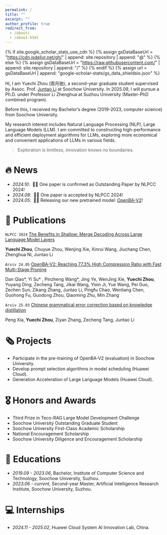 ```yaml
---
permalink: /
title: ""
excerpt: ""
author_profile: true
redirect_from: 
  - /about/
  - /about.html
---
```


{% if site.google_scholar_stats_use_cdn %}
{% assign gsDataBaseUrl = "https://cdn.jsdelivr.net/gh/" | append: site.repository | append: "@" %}
{% else %}
{% assign gsDataBaseUrl = "https://raw.githubusercontent.com/" | append: site.repository | append: "/" %}
{% endif %}
{% assign url = gsDataBaseUrl | append: "google-scholar-stats/gs_data_shieldsio.json" %}

<span class='anchor' id='about-me'></span>

Hi, I am Yuechi Zhou (周月驰), a second-year graduate student supervised by Assoc. Prof. [Juntao Li](https://lijuntaopku.github.io) at Soochow University. In 2025.09, I will pursue a Ph.D. under Professor Li Zhenghua at Suzhou University (Master-PhD combined program).

Before this, I received my Bachelor’s degree (2019-2023, computer science) from Soochow University.

My research interest includes Natural Language Processing (NLP), Large Language Models (LLM). I am committed to constructing high-performance and efficient deployment algorithms for LLMs, exploring more economical and convenient applications of LLMs in various fields.
> Exploration is limitless, innovation knows no boundaries.

# 🔥 News
- *2024.10*: &nbsp;🎉🎉 One paper is confirmed as Outstanding Paper by NLPCC 2024!
- *2024.08*: &nbsp;🎉🎉 One paper is accepted by NLPCC 2024!
- *2024.05*: &nbsp;🎉🎉 Releasing our new pretrained model: [OpenBA-V2](https://arxiv.org/pdf/2405.05957)!

# 📝 Publications 

`NLPCC 2024` [The Benefits in Shallow: Merge Decoding Across Large Language Model Layers](https://link.springer.com/chapter/10.1007/978-981-97-9434-8_30)

**Yuechi Zhou**, Chuyue Zhou, Wenjing Xie, Xinrui Wang, Jiuchang Chen, Zhenghua Ni, Juntao Li


`Arxiv 24.05` [OpenBA-V2: Reaching 77.3% High Compression Ratio with Fast Multi-Stage Pruning](https://arxiv.org/pdf/2405.05957)

Dan Qiao\*, Yi Su\* , Pinzheng Wang\*, Jing Ye, WenJing Xie, **Yuechi Zhou**, Yuyang Ding, Zecheng Tang, Jikai Wang, Yixin Ji, Yue Wang, Pei Guo, Zechen Sun, Zikang Zhang, Juntao Li, Pingfu Chao, Wenliang Chen, Guohong Fu, Guodong Zhou, Qiaoming Zhu, Min Zhang


`Arxiv 25.03` [Chinese grammatical error correction based on knowledge distillation](https://arxiv.org/abs/2208.00351)

Peng Xia, **Yuechi Zhou**, Ziyan Zhang, Zecheng Tang, Juntao Li


# 🗞️ Projects
<span class='anchor' id='projects'></span>
- Participate in the pre-training of OpenBA-V2 (evaluation) in Soochow University.
- Develop prompt selection algorithms in model scheduling (Huawei Cloud).
- Generation Acceleration of Large Language Models (Huawei Cloud).


# 🎖 Honors and Awards

- Third Prize in Teco-RAG Large Model Development Challenge
- Soochow University Outstanding Graduate Student
- Soochow University First-Class Academic Scholarship
- National Encouragement Scholarship
- Soochow University Diligence and Encouragement Scholarship


# 📖 Educations
- *2019.09 - 2023.06*, Bachelor, Institute of Computer Science and Technology, Soochow University, Suzhou.
- *2023.06 - current*, Second-year Master, Artificial Intelligence Research Institute, Soochow University, Suzhou.

# 💻 Internships
- *2024.11 - 2025.02*, Huawei Cloud System AI Innovation Lab, China.

